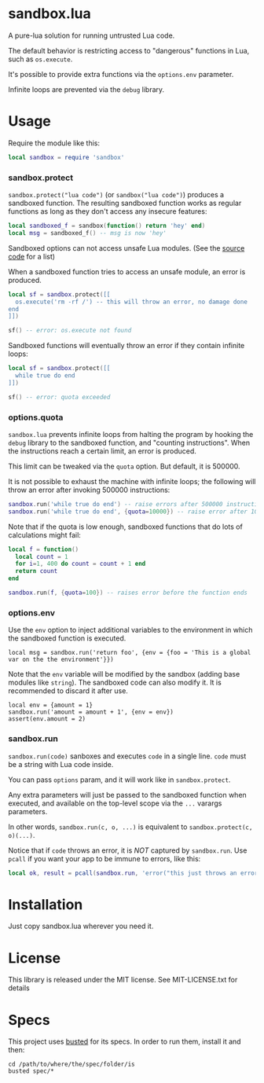 sandbox.lua
===========

A pure-lua solution for running untrusted Lua code.

The default behavior is restricting access to "dangerous" functions in Lua, such as `os.execute`.

It's possible to provide extra functions via the `options.env` parameter.

Infinite loops are prevented via the `debug` library.

Usage
=====

Require the module like this:

``` lua
local sandbox = require 'sandbox'
```

### sandbox.protect

`sandbox.protect("lua code")` (or `sandbox("lua code")`) produces a sandboxed function. The resulting sandboxed
function works as regular functions as long as they don't access any insecure features:

```lua
local sandboxed_f = sandbox(function() return 'hey' end)
local msg = sandboxed_f() -- msg is now 'hey'
```

Sandboxed options can not access unsafe Lua modules. (See the [source code](https://github.com/kikito/sandbox.lua/blob/master/sandbox.lua#L35) for a list)

When a sandboxed function tries to access an unsafe module, an error is produced.

```lua
local sf = sandbox.protect([[
  os.execute('rm -rf /') -- this will throw an error, no damage done
end
]])

sf() -- error: os.execute not found
```

Sandboxed functions will eventually throw an error if they contain infinite loops:

```lua
local sf = sandbox.protect([[
  while true do end
]])

sf() -- error: quota exceeded
```

### options.quota

`sandbox.lua` prevents infinite loops from halting the program by hooking the `debug` library to the sandboxed function, and "counting instructions". When
the instructions reach a certain limit, an error is produced.

This limit can be tweaked via the `quota` option. But default, it is 500000.

It is not possible to exhaust the machine with infinite loops; the following will throw an error after invoking 500000 instructions:

``` lua
sandbox.run('while true do end') -- raise errors after 500000 instructions
sandbox.run('while true do end', {quota=10000}) -- raise error after 10000 instructions
```

Note that if the quota is low enough, sandboxed functions that do lots of calculations might fail:

``` lua
local f = function()
  local count = 1
  for i=1, 400 do count = count + 1 end
  return count
end

sandbox.run(f, {quota=100}) -- raises error before the function ends
```

### options.env

Use the `env` option to inject additional variables to the environment in which the sandboxed function is executed.

    local msg = sandbox.run('return foo', {env = {foo = 'This is a global var on the the environment'}})

Note that the `env` variable will be modified by the sandbox (adding base modules like `string`). The sandboxed code can also modify it. It is
recommended to discard it after use.

    local env = {amount = 1}
    sandbox.run('amount = amount + 1', {env = env})
    assert(env.amount = 2)


### sandbox.run

`sandbox.run(code)` sanboxes and executes `code` in a single line. `code` must be a string with Lua code inside.

You can pass `options` param, and it will work like in `sandbox.protect`.

Any extra parameters will just be passed to the sandboxed function when executed, and available on the top-level scope via the `...` varargs parameters.

In other words, `sandbox.run(c, o, ...)` is equivalent to `sandbox.protect(c, o)(...)`.

Notice that if `code` throws an error, it is *NOT* captured by `sandbox.run`. Use `pcall` if you want your app to be immune to errors, like this:

``` lua
local ok, result = pcall(sandbox.run, 'error("this just throws an error")')
```


Installation
============

Just copy sandbox.lua wherever you need it.

License
=======

This library is released under the MIT license. See MIT-LICENSE.txt for details

Specs
=====

This project uses [busted](https://github.com/Olivine-Labs/busted) for its specs. In order to run them, install it and then:

```
cd /path/to/where/the/spec/folder/is
busted spec/*
```
